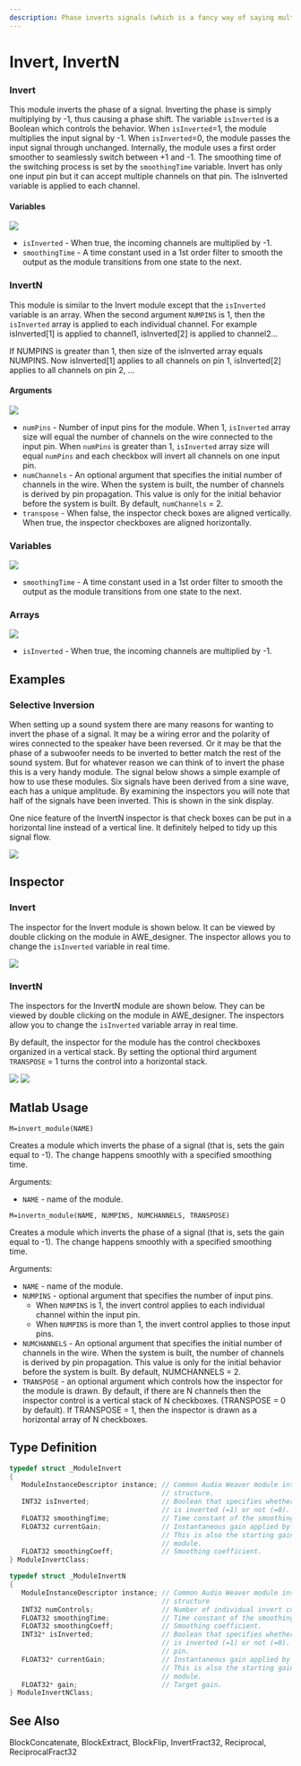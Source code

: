 ```yaml
---
description: Phase inverts signals (which is a fancy way of saying multiply by -1).
---
```


# Invert, InvertN

### Invert

This module inverts the phase of a signal. Inverting the phase is simply multiplying by -1, thus causing a phase shift. The variable `isInverted` is a Boolean which controls the behavior. When `isInverted`=1, the module multiplies the input signal by -1. When `isInverted`=0, the module passes the input signal through unchanged. Internally, the module uses a first order smoother to seamlessly switch between +1 and -1. The smoothing time of the switching process is set by the `smoothingTime` variable. Invert has only one input pin but it can accept multiple channels on that pin. The isInverted variable is applied to each channel.

#### Variables

![](../../../.gitbook/assets/0%20%2821%29.png)

* `isInverted` - When true, the incoming channels are multiplied by -1.
* `smoothingTime` - A time constant used in a 1st order filter to smooth the output as the module transitions from one state to the next.

### InvertN

This module is similar to the Invert module except that the `isInverted` variable is an array. When the second argument `NUMPINS` is 1, then the `isInverted` array is applied to each individual channel. For example isInverted\[1\] is applied to channel1, isInverted\[2\] is applied to channel2...

If NUMPINS is greater than 1, then size of the isInverted array equals NUMPINS. Now isInverted\[1\] applies to all channels on pin 1, isInverted\[2\] applies to all channels on pin 2, ...

#### Arguments

![](../../../.gitbook/assets/1%20%2822%29.png)

* `numPins` - Number of input pins for the module. When 1, `isInverted` array size will equal the number of channels on the wire connected to the input pin. When `numPins` is greater than 1, `isInverted` array size will equal `numPins` and each checkbox will invert all channels on one input pin.
* `numChannels` - An optional argument that specifies the initial number of channels in the wire. When the system is built, the number of channels is derived by pin propagation. This value is only for the initial behavior before the system is built. By default, `numChannels` = 2.
* `transpose` - When false, the inspector check boxes are aligned vertically. When true, the inspector checkboxes are aligned horizontally.

### Variables

![](../../../.gitbook/assets/2%20%2817%29.png)

* `smoothingTime` - A time constant used in a 1st order filter to smooth the output as the module transitions from one state to the next.

### Arrays

![](../../../.gitbook/assets/3%20%2817%29.png)

* `isInverted` - When true, the incoming channels are multiplied by -1.

## Examples

### Selective Inversion

When setting up a sound system there are many reasons for wanting to invert the phase of a signal. It may be a wiring error and the polarity of wires connected to the speaker have been reversed. Or it may be that the phase of a subwoofer needs to be inverted to better match the rest of the sound system. But for whatever reason we can think of to invert the phase this is a very handy module. The signal below shows a simple example of how to use these modules. Six signals have been derived from a sine wave, each has a unique amplitude. By examining the inspectors you will note that half of the signals have been inverted. This is shown in the sink display.

One nice feature of the InvertN inspector is that check boxes can be put in a horizontal line instead of a vertical line. It definitely helped to tidy up this signal flow.

![](../../../.gitbook/assets/4%20%2814%29.png)

## Inspector

### Invert

The inspector for the Invert module is shown below. It can be viewed by double clicking on the module in AWE\_designer. The inspector allows you to change the `isInverted` variable in real time.

![](../../../.gitbook/assets/5%20%287%29.png)

### InvertN

The inspectors for the InvertN module are shown below. They can be viewed by double clicking on the module in AWE\_designer. The inspectors allow you to change the `isInverted` variable array in real time.

By default, the inspector for the module has the control checkboxes organized in a vertical stack. By setting the optional third argument `TRANSPOSE` = 1 turns the control into a horizontal stack.

![](../../../.gitbook/assets/6%20%286%29.png) ![](../../../.gitbook/assets/7%20%287%29.png)

## Matlab Usage

`M=invert_module(NAME)`

Creates a module which inverts the phase of a signal \(that is, sets the gain equal to -1\). The change happens smoothly with a specified smoothing time.

Arguments:

* `NAME` - name of the module.

`M=invertn_module(NAME, NUMPINS, NUMCHANNELS, TRANSPOSE)`

Creates a module which inverts the phase of a signal \(that is, sets the gain equal to -1\). The change happens smoothly with a specified smoothing time.

Arguments:

* `NAME` - name of the module.
* `NUMPINS` - optional argument that specifies the number of input pins.
  * When `NUMPINS` is 1, the invert control applies to each individual channel within the input pin.
  * When `NUMPINS` is more than 1, the invert control applies to those input pins.
* `NUMCHANNELS` - An optional argument that specifies the initial number of channels in the wire. When the system is built, the number of channels is derived by pin propagation. This value is only for the initial behavior before the system is built. By default, NUMCHANNELS = 2.
* `TRANSPOSE` - an optional argument which controls how the inspector for the module is drawn. By default, if there are N channels then the inspector control is a vertical stack of N checkboxes. \(TRANSPOSE = 0 by default\). If TRANSPOSE = 1, then the inspector is drawn as a horizontal array of N checkboxes.

## Type Definition

```cpp
typedef struct _ModuleInvert
{
   ModuleInstanceDescriptor instance; // Common Audio Weaver module instance
                                      // structure.
   INT32 isInverted;                  // Boolean that specifies whether the signal
                                      // is inverted (=1) or not (=0).
   FLOAT32 smoothingTime;             // Time constant of the smoothing process.
   FLOAT32 currentGain;               // Instantaneous gain applied by the module.
                                      // This is also the starting gain of the
                                      // module.
   FLOAT32 smoothingCoeff;            // Smoothing coefficient.
} ModuleInvertClass;

typedef struct _ModuleInvertN
{
   ModuleInstanceDescriptor instance; // Common Audio Weaver module instance
                                      // structure
   INT32 numControls;                 // Number of individual invert controls 
   FLOAT32 smoothingTime;             // Time constant of the smoothing process
   FLOAT32 smoothingCoeff;            // Smoothing coefficient.
   INT32* isInverted;                 // Boolean that specifies whether the signal
                                      // is inverted (=1) or not (=0). One per each
                                      // pin.
   FLOAT32* currentGain;              // Instantaneous gain applied by the module.
                                      // This is also the starting gain of the
                                      // module.
   FLOAT32* gain;                     // Target gain.
} ModuleInvertNClass;
```

## See Also

BlockConcatenate, BlockExtract, BlockFlip, InvertFract32, Reciprocal, ReciprocalFract32

